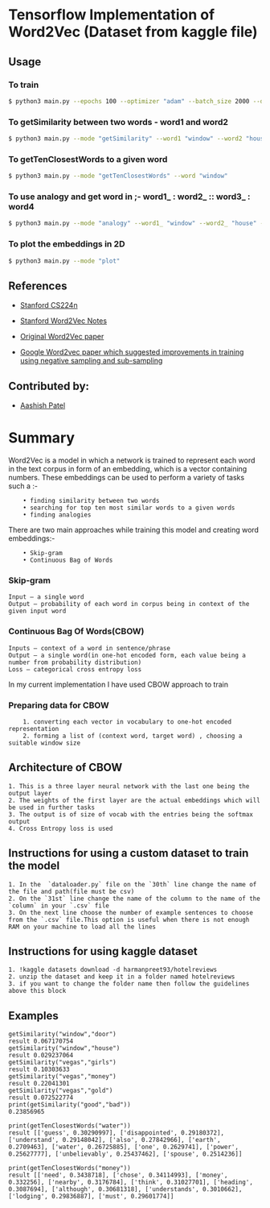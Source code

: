 # Tensorflow Implementation of Word2Vec (Dataset from kaggle file)

## Usage
### To train
```bash
$ python3 main.py --epochs 100 --optimizer "adam" --batch_size 2000 --dim_embedding 100
```
### To getSimilarity between two words - word1 and word2
```bash 
$ python3 main.py --mode "getSimilarity" --word1 "window" --word2 "house"
```
### To getTenClosestWords to a given word
```bash
$ python3 main.py --mode "getTenClosestWords" --word "window"
```
### To use analogy and get word in ;- word1_ : word2_ :: word3_ : word4
```bash
$ python3 main.py --mode "analogy" --word1_ "window" --word2_ "house" --word3_ "door"
```
### To plot the embeddings in 2D
```bash
$ python3 main.py --mode "plot"
```
## References
* [Stanford CS224n](http://web.stanford.edu/class/cs224n/)
* [Stanford Word2Vec Notes](http://web.stanford.edu/class/cs224n/readings/cs224n-2019-notes01-wordvecs1.pdf)

* [Original Word2Vec paper](http://arxiv.org/pdf/1301.3781.pdf)

* [Google Word2vec paper which suggested improvements in training using negative sampling and sub-sampling](http://papers.nips.cc/paper/5021-distributed-representations-of-words-and-phrases-and-their-compositionality.pdf)

## Contributed by:
* [Aashish Patel](https://github.com/aashishpiitk/)

# Summary

Word2Vec is a model in which a network is trained to represent each word in the text corpus in form of an embedding, which is a vector containing numbers.
These embeddings can be used to perform a variety of tasks such a :-
```
    • finding similarity between two words
    • searching for top ten most similar words to a given words
    • finding analogies
```

There are two main approaches while training this model and creating word embeddings:-
```
    • Skip-gram 
    • Continuous Bag of Words 
```

### Skip-gram
```
Input – a single word
Output – probability of each word in corpus being in context of the given input word
```
### Continuous Bag Of Words(CBOW)
```
Inputs – context of a word in sentence/phrase
Output – a single word(in one-hot encoded form, each value being a number from probability distribution)
Loss – categorical cross entropy loss
```
In my current implementation I have used CBOW approach to train

### Preparing data for CBOW
```
    1. converting each vector in vocabulary to one-hot encoded representation
    2. forming a list of (context word, target word) , choosing a suitable window size
```
## Architecture of CBOW
```
1. This is a three layer neural network with the last one being the output layer
2. The weights of the first layer are the actual embeddings which will be used in further tasks
3. The output is of size of vocab with the entries being the softmax output
4. Cross Entropy loss is used 
```
## Instructions for using a custom dataset to train the model
```
1. In the  `dataloader.py` file on the `30th` line change the name of the file and path(file must be csv)
2. On the `31st` line change the name of the column to the name of the `column` in your `.csv` file
3. On the next line choose the number of example sentences to choose from the `.csv` file.This option is useful when there is not enough RAM on your machine to load all the lines
```
## Instructions for using kaggle dataset
```
1. !kaggle datasets download -d harmanpreet93/hotelreviews
2. unzip the dataset and keep it in a folder named hotelreviews 
3. if you want to change the folder name then follow the guidelines above this block
```
## Examples
```
getSimilarity("window","door")
result 0.067170754
getSimilarity("window","house")
result 0.029237064
getSimilarity("vegas","girls")
result 0.10303633
getSimilarity("vegas","money")
result 0.22041301
getSimilarity("vegas","gold")
result 0.072522774
print(getSimilarity("good","bad"))
0.23856965

print(getTenClosestWords("water"))
result [['guess', 0.30290997], ['disappointed', 0.29180372], ['understand', 0.29148042], ['also', 0.27842966], ['earth', 0.2709463], ['water', 0.26725885], ['one', 0.2629741], ['power', 0.25627777], ['unbelievably', 0.25437462], ['spouse', 0.2514236]]

print(getTenClosestWords("money"))
result [['need', 0.3438718], ['chose', 0.34114993], ['money', 0.332256], ['nearby', 0.3176784], ['think', 0.31027701], ['heading', 0.3087694], ['although', 0.30681318], ['understands', 0.3010662], ['lodging', 0.29836887], ['must', 0.29601774]]


```